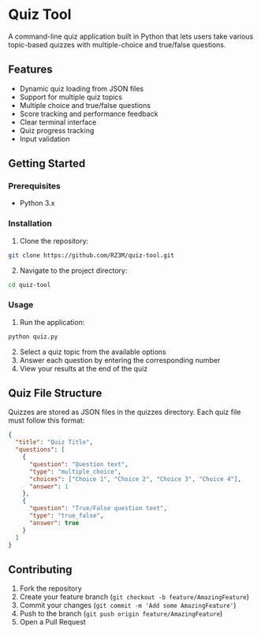 # Quiz Tool

A command-line quiz application built in Python that lets users take various topic-based quizzes with multiple-choice and true/false questions.

## Features

- Dynamic quiz loading from JSON files
- Support for multiple quiz topics
- Multiple choice and true/false questions
- Score tracking and performance feedback
- Clear terminal interface
- Quiz progress tracking
- Input validation

## Getting Started

### Prerequisites

- Python 3.x

### Installation

1. Clone the repository:

```bash
git clone https://github.com/RZ3M/quiz-tool.git
```

2. Navigate to the project directory:

```bash
cd quiz-tool
```

### Usage

1. Run the application:

```bash
python quiz.py
```

2. Select a quiz topic from the available options
3. Answer each question by entering the corresponding number
4. View your results at the end of the quiz

## Quiz File Structure

Quizzes are stored as JSON files in the quizzes directory. Each quiz file must follow this format:

```json
{
  "title": "Quiz Title",
  "questions": [
    {
      "question": "Question text",
      "type": "multiple_choice",
      "choices": ["Choice 1", "Choice 2", "Choice 3", "Choice 4"],
      "answer": 1
    },
    {
      "question": "True/False question text",
      "type": "true_false",
      "answer": true
    }
  ]
}
```

## Contributing

1. Fork the repository
2. Create your feature branch (`git checkout -b feature/AmazingFeature`)
3. Commit your changes (`git commit -m 'Add some AmazingFeature'`)
4. Push to the branch (`git push origin feature/AmazingFeature`)
5. Open a Pull Request

